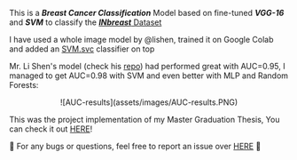 This is a **_Breast Cancer Classification_** Model based on fine-tuned **_VGG-16_** and _**SVM**_ to classify the [**_INbreast_** Dataset](https://drive.google.com/file/d/19n-p9p9C0eCQA1ybm6wkMo-bbeccT_62/view?usp=sharing)

I have used a whole image model by @lishen, trained it on Google Colab and added an [SVM.svc]() classifier on top

Mr. Li Shen's model (check his [repo](https://github.com/lishen/end2end-all-conv)) had performed great with AUC=0.95, I managed to get AUC=0.98 with SVM and even better with MLP and Random Forests:

<p align="center">![AUC-results](assets/images/AUC-results.PNG)</p>

This was the project implementation of my Master Graduation Thesis, You can check it out [HERE](https://www.researchgate.net/publication/361441022_Medical_Images_Classification_Based_on_Deep_Features_Extraction_Exploiting_Transfer_Learning)!

:rotating_light: For any bugs or questions, feel free to report an issue over [HERE](https://github.com/iamaminebriki/Breast-Cancer-Classification-with-VGG16-and-SVM/issues) :triangular_flag_on_post:
